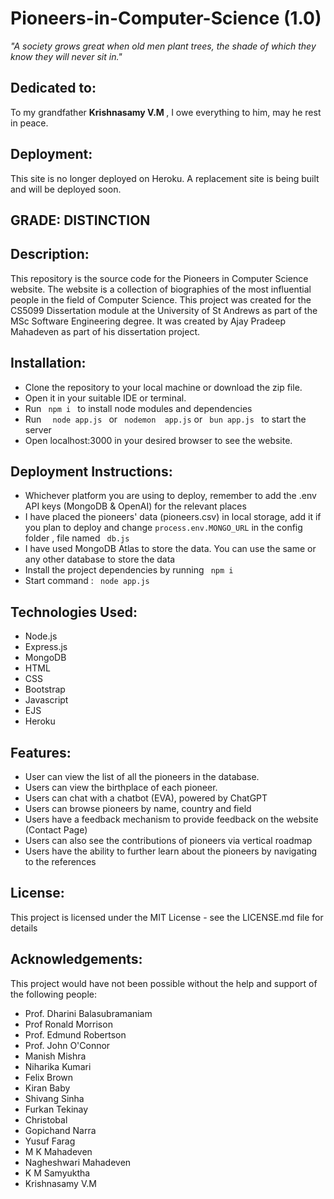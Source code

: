 # Pioneers-in-Computer-Science (1.0)

<em>"A society grows great when old men plant trees, the shade of which they know they will never sit in." </em>

## Dedicated to:

To my grandfather <strong> Krishnasamy V.M </strong>, I owe everything to him, may he rest in peace.

## Deployment:

This site is no longer deployed on Heroku. A replacement site is being built and will be deployed soon.

## GRADE: DISTINCTION

## Description:

This repository is the source code for the Pioneers in Computer Science website. The website is a collection of biographies of the most influential people in the field of Computer Science. This project was created for the CS5099 Dissertation module at the University of St Andrews as part of the MSc Software Engineering degree.
It was created by Ajay Pradeep Mahadeven as part of his dissertation project.

## Installation:

<ul>
<li> Clone the repository to your local machine or download the zip file. </li>
<li> Open it in your suitable IDE or terminal. </li>
<li> Run <code> npm i </code> to install node modules and dependencies </li>
<li> Run <code>  node app.js </code> or  <code> nodemon  app.js</code> or <code> bun app.js </code> to start the server </li>
<li> Open localhost:3000  in your desired browser to see the website.</li>
</ul>

## Deployment Instructions:

<ul>
<li> Whichever platform you are using to deploy, remember to add the .env API keys (MongoDB & OpenAI) for the relevant places </li>
<li> I have placed the pioneers' data (pioneers.csv) in local storage, add it if you plan to deploy and change <code>process.env.MONGO_URL</code> in the config folder , file named <code> db.js </code> </li>
<li> I have used MongoDB Atlas to store the data. You can use the same or any other database to store the data </li>
<li> Install the project dependencies by running <code> npm i</code> </li>
<li> Start command : <code> node app.js </code></li>
</ul>

## Technologies Used:

<ul>
<li> Node.js </li>
<li> Express.js </li>
<li> MongoDB </li>
<li> HTML </li>
<li> CSS </li>
<li> Bootstrap </li>
<li> Javascript </li>
<li> EJS </li>
<li> Heroku </li>
</ul>

## Features:

<ul>
<li> User can view the list of all the pioneers in the database. </li>
<li> Users can view the birthplace of each pioneer. </li>
<li> Users can chat with a chatbot (EVA), powered by ChatGPT </li>
<li> Users can browse  pioneers by name, country and field </li>
<li> Users have a feedback mechanism to provide feedback on the website (Contact Page) </li>
<li> Users can also see the contributions of pioneers via vertical roadmap </li>
<li> Users have the ability to further learn about the pioneers by navigating to the references </li>
</ul>

## License:

This project is licensed under the MIT License - see the LICENSE.md file for details

## Acknowledgements:

This project would have not been possible without the help and support of the following people:

<ul>
<li> Prof. Dharini Balasubramaniam  </li>
<li> Prof Ronald Morrison </li>
<li> Prof. Edmund Robertson  </li>
<li> Prof. John O'Connor </li>
<li> Manish Mishra </li>
<li> Niharika Kumari </li>
<li> Felix Brown </li>
<li> Kiran Baby</li>
<li> Shivang Sinha </li>
<li> Furkan Tekinay </li>
<li> Christobal </li>
<li> Gopichand Narra </li>
<li> Yusuf Farag </li>
<li> M K Mahadeven </li>
<li> Nagheshwari Mahadeven</li>
<li> K M Samyuktha</li>
<li> Krishnasamy V.M </li>
</ul>
